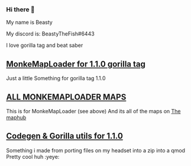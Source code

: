 ### Hi there 👋

My name is Beasty

My discord is: BeastyTheFish#6443


I love gorilla tag and beat saber

## [MonkeMapLoader for 1.1.0 gorilla tag](https://github.com/BeastGB/Monkemaploader5)
Just a little Something for gorilla tag 1.1.0

## [ALL MONKEMAPLOADER MAPS](https://github.com/BeastGB/AllMonkeCustomMaps)
This is for MonkeMapLoader (see above) And its all of the maps on [The maphub](https://monkemaphub.com/pages/maps)

## [Codegen & Gorilla utils for 1.1.0](https://github.com/BeastGB/MONKEUTILS-LETSS-GOOO)
Something i made from porting files on my headset into a zip into a qmod Pretty cool huh :yeye:
